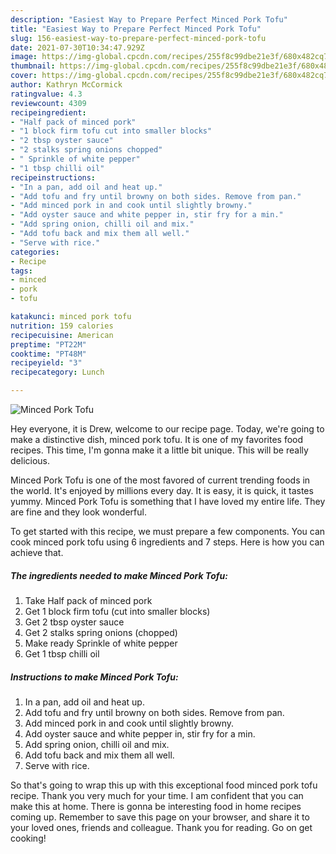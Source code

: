 ```yaml
---
description: "Easiest Way to Prepare Perfect Minced Pork Tofu"
title: "Easiest Way to Prepare Perfect Minced Pork Tofu"
slug: 156-easiest-way-to-prepare-perfect-minced-pork-tofu
date: 2021-07-30T10:34:47.929Z
image: https://img-global.cpcdn.com/recipes/255f8c99dbe21e3f/680x482cq70/minced-pork-tofu-recipe-main-photo.jpg
thumbnail: https://img-global.cpcdn.com/recipes/255f8c99dbe21e3f/680x482cq70/minced-pork-tofu-recipe-main-photo.jpg
cover: https://img-global.cpcdn.com/recipes/255f8c99dbe21e3f/680x482cq70/minced-pork-tofu-recipe-main-photo.jpg
author: Kathryn McCormick
ratingvalue: 4.3
reviewcount: 4309
recipeingredient:
- "Half pack of minced pork"
- "1 block firm tofu cut into smaller blocks"
- "2 tbsp oyster sauce"
- "2 stalks spring onions chopped"
- " Sprinkle of white pepper"
- "1 tbsp chilli oil"
recipeinstructions:
- "In a pan, add oil and heat up."
- "Add tofu and fry until browny on both sides. Remove from pan."
- "Add minced pork in and cook until slightly browny."
- "Add oyster sauce and white pepper in, stir fry for a min."
- "Add spring onion, chilli oil and mix."
- "Add tofu back and mix them all well."
- "Serve with rice."
categories:
- Recipe
tags:
- minced
- pork
- tofu

katakunci: minced pork tofu 
nutrition: 159 calories
recipecuisine: American
preptime: "PT22M"
cooktime: "PT48M"
recipeyield: "3"
recipecategory: Lunch

---
```



![Minced Pork Tofu](https://img-global.cpcdn.com/recipes/255f8c99dbe21e3f/680x482cq70/minced-pork-tofu-recipe-main-photo.jpg)

Hey everyone, it is Drew, welcome to our recipe page. Today, we're going to make a distinctive dish, minced pork tofu. It is one of my favorites food recipes. This time, I'm gonna make it a little bit unique. This will be really delicious.



Minced Pork Tofu is one of the most favored of current trending foods in the world. It's enjoyed by millions every day. It is easy, it is quick, it tastes yummy. Minced Pork Tofu is something that I have loved my entire life. They are fine and they look wonderful.


To get started with this recipe, we must prepare a few components. You can cook minced pork tofu using 6 ingredients and 7 steps. Here is how you can achieve that.

<!--inarticleads1-->

##### The ingredients needed to make Minced Pork Tofu:

1. Take Half pack of minced pork
1. Get 1 block firm tofu (cut into smaller blocks)
1. Get 2 tbsp oyster sauce
1. Get 2 stalks spring onions (chopped)
1. Make ready  Sprinkle of white pepper
1. Get 1 tbsp chilli oil




<!--inarticleads2-->

##### Instructions to make Minced Pork Tofu:

1. In a pan, add oil and heat up.
1. Add tofu and fry until browny on both sides. Remove from pan.
1. Add minced pork in and cook until slightly browny.
1. Add oyster sauce and white pepper in, stir fry for a min.
1. Add spring onion, chilli oil and mix.
1. Add tofu back and mix them all well.
1. Serve with rice.




So that's going to wrap this up with this exceptional food minced pork tofu recipe. Thank you very much for your time. I am confident that you can make this at home. There is gonna be interesting food in home recipes coming up. Remember to save this page on your browser, and share it to your loved ones, friends and colleague. Thank you for reading. Go on get cooking!
